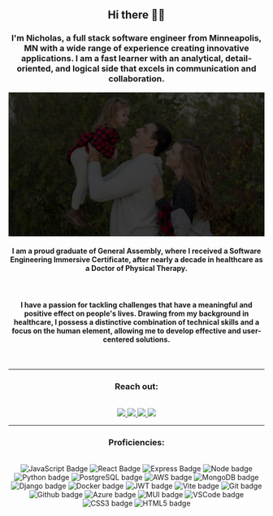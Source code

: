 <div align="center">
  <h2>Hi there 👋🏼</h2>
  <h3>I'm Nicholas, a full stack software engineer from Minneapolis, MN with a wide range of experience creating innovative applications. I am a fast learner with an analytical, detail-oriented, and logical side that excels in communication and collaboration. </h3>
  <img align="center" src="https://github.com/njmanning212/njman-portfolio/blob/main/assets/images/full-bg-image.jpg"/>
  <h4>
    I am a proud graduate of General Assembly, where I received a Software Engineering Immersive Certificate, after nearly a decade in healthcare as a Doctor of Physical Therapy. 
  </h4>
  <br>
  <h4>
    I have a passion for tackling challenges that have a meaningful and positive effect on people's lives. Drawing from my background in healthcare, I possess a distinctive combination of technical skills and a focus on the human element, allowing me to develop effective and user-centered solutions.
  </h4>
  <br>
  <hr>
  <div>
    <h3>Reach out:</h3>
    <br>
    <a href="https://nicholas-manning-portfolio.netlify.app/"><img src="https://img.shields.io/badge/-Personal_Website-000000?style=flat-square&logo=Coderwall&logoColor=white" />  </a>
    <a href="https://www.linkedin.com/in/nicholas-manning/"><img src="https://img.shields.io/badge/-LinkedIn-0077B5?style=flat-square&logo=LinkedIn&logoColor=white" />  </a>
    <a href="https://github.com/njmanning212"><img src="https://img.shields.io/github/followers/daniellecolucci?color=black&label=GitHub&logo=GitHub&logoColor=white&style=flat-square" />  </a>
    <a href="mailto: njmanning212@gmail.com"><img src="https://img.shields.io/badge/-Gmail-D14836?style=flat-square&logo=Gmail&logoColor=white" />  </a>
  </div>
  <hr>
  <div>
      <h3>Proficiencies:</h3>
      <br>
      <img src="https://img.shields.io/badge/javascript-%23323330.svg?style=for-the-badge&logo=javascript&logoColor=%23F7DF1E" alt="JavaScript Badge" class="badge lift">
      <img src="https://img.shields.io/badge/React-20232A?style=for-the-badge&logo=react&logoColor=61DAFB" alt="React Badge" class="badge lift">
      <img src="https://img.shields.io/badge/express.js-%23404d59.svg?style=for-the-badge&logo=express&logoColor=%2361DAFB" alt="Express Badge" class="badge lift">
      <img src="https://img.shields.io/badge/Node.js-43853D?style=for-the-badge&logo=node.js&logoColor=white" alt="Node badge" class="badge lift">
      <img src="https://img.shields.io/badge/python-3670A0?style=for-the-badge&logo=python&logoColor=ffdd54" alt="Python badge"  class="badge lift">
      <img src="https://img.shields.io/badge/PostgreSQL-316192?style=for-the-badge&logo=postgresql&logoColor=white" alt="PostgreSQL badge" class="badge lift">
      <img src="https://img.shields.io/badge/AWS-%23FF9900.svg?style=for-the-badge&logo=amazon-aws&logoColor=white" alt="AWS badge"  class="badge lift">
      <img src="https://img.shields.io/badge/MongoDB-%234ea94b.svg?style=for-the-badge&logo=mongodb&logoColor=white" alt="MongoDB badge" class="badge lift">
      <img src="https://img.shields.io/badge/django-%23092E20.svg?style=for-the-badge&logo=django&logoColor=white" alt="Django badge"  class="badge lift">
      <img src="https://img.shields.io/badge/docker-%230db7ed.svg?style=for-the-badge&logo=docker&logoColor=white" alt="Docker badge"  class="badge lift">
      <img src="https://img.shields.io/badge/JWT-black?style=for-the-badge&logo=JSON%20web%20tokens" alt="JWT badge"  class="badge lift">
      <img src="https://img.shields.io/badge/vite-%23646CFF.svg?style=for-the-badge&logo=vite&logoColor=white" alt="Vite badge"  class="badge lift">
      <img src="https://img.shields.io/badge/git-%23F05033.svg?style=for-the-badge&logo=git&logoColor=white" alt="Git badge" class="badge lift">
      <img src="https://img.shields.io/badge/github-%23121011.svg?style=for-the-badge&logo=github&logoColor=white" alt="Github badge" class="badge lift">
      <img src="https://img.shields.io/badge/azure-%230072C6.svg?style=for-the-badge&logo=microsoftazure&logoColor=white" alt="Azure badge"  class="badge lift">
      <img src="https://img.shields.io/badge/MUI-%230081CB.svg?style=for-the-badge&logo=mui&logoColor=white" alt="MUI badge"  class="badge lift">
      <img src="https://img.shields.io/badge/Visual%20Studio%20Code-0078d7.svg?style=for-the-badge&logo=visual-studio-code&logoColor=white" alt="VSCode badge"  class="badge lift">
      <img src="https://img.shields.io/badge/css3-%231572B6.svg?style=for-the-badge&logo=css3&logoColor=white" alt="CSS3 badge" class="badge lift">
      <img src="https://img.shields.io/badge/html5-E34F26?logo=html5&logoColor=white&style=for-the-badge" alt="HTML5 badge" class="badge lift">
    </div>
</div>
